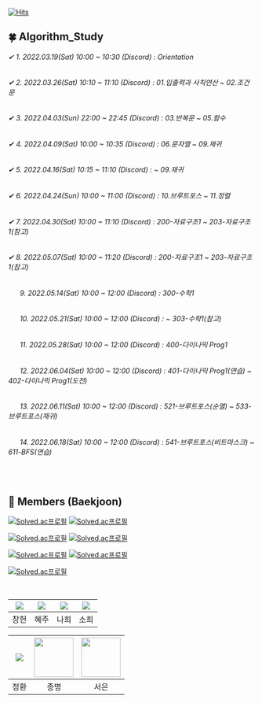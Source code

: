 [![Hits](https://hits.seeyoufarm.com/api/count/incr/badge.svg?url=https://github.com/leechun1095/Algorithm_Study&count_bg=%233DBCC8&title_bg=%23555555&icon=&icon_color=%23E7E7E7&title=hits&edge_flat=false)](https://hits.seeyoufarm.com)

## 🍀 Algorithm_Study
###### ✔ 1️. 2022.03.19(Sat) 10:00 ~ 10:30 (Discord) : Orientation   
###### ✔ 2️. 2022.03.26(Sat) 10:10 ~ 11:10 (Discord) : 01.입출력과 사칙연산 ~ 02.조건문  
###### ✔ 3️. 2022.04.03(Sun) 22:00 ~ 22:45 (Discord) : 03.반복문 ~ 05.함수
###### ✔ 4️. 2022.04.09(Sat) 10:00 ~ 10:35 (Discord) : 06.문자열 ~ 09.재귀 
###### ✔ 5. 2022.04.16(Sat) 10:15 ~ 11:10 (Discord) : ~ 09.재귀 
###### ✔ 6. 2022.04.24(Sun) 10:00 ~ 11:00 (Discord) : 10.브루트포스 ~ 11.정렬 
###### ✔ 7. 2022.04.30(Sat) 10:00 ~ 11:10 (Discord) : 200-자료구조1 ~ 203-자료구조1(참고) 
###### ✔ 8. 2022.05.07(Sat) 10:00 ~ 11:20 (Discord) : 200-자료구조1 ~ 203-자료구조1(참고) 
###### &nbsp;&nbsp;&nbsp;&nbsp;&nbsp; 9. 2022.05.14(Sat) 10:00 ~ 12:00 (Discord) : 300-수학1
###### &nbsp;&nbsp;&nbsp;&nbsp;&nbsp; 10. 2022.05.21(Sat) 10:00 ~ 12:00 (Discord) : ~ 303-수학1(참고) 
###### &nbsp;&nbsp;&nbsp;&nbsp;&nbsp; 11. 2022.05.28(Sat) 10:00 ~ 12:00 (Discord) : 400-다이나믹 Prog1 
###### &nbsp;&nbsp;&nbsp;&nbsp;&nbsp; 12. 2022.06.04(Sat) 10:00 ~ 12:00 (Discord) : 401-다이나믹 Prog1(연습) ~ 402-다이나믹 Prog1(도전) 
###### &nbsp;&nbsp;&nbsp;&nbsp;&nbsp; 13. 2022.06.11(Sat) 10:00 ~ 12:00 (Discord) : 521-브루트포스(순열) ~ 533-브루트포스(재귀) 
###### &nbsp;&nbsp;&nbsp;&nbsp;&nbsp; 14. 2022.06.18(Sat) 10:00 ~ 12:00 (Discord) : 541-브루트포스(비트마스크) ~ 611-BFS(연습) 
<br/>
  
## 🏅 Members (Baekjoon)

[![Solved.ac프로필](http://mazassumnida.wtf/api/v2/generate_badge?boj=dlckdgjs89)](https://solved.ac/dlckdgjs89) [![Solved.ac프로필](http://mazassumnida.wtf/api/v2/generate_badge?boj=alias8282)](https://solved.ac/alias8282)  
  
[![Solved.ac프로필](http://mazassumnida.wtf/api/v2/generate_badge?boj=skgml0)](https://solved.ac/skgml0) [![Solved.ac프로필](http://mazassumnida.wtf/api/v2/generate_badge?boj=greenish0902)](https://solved.ac/greenish0902)  
   
[![Solved.ac프로필](http://mazassumnida.wtf/api/v2/generate_badge?boj=zdsa43)](https://solved.ac/zdsa43) [![Solved.ac프로필](http://mazassumnida.wtf/api/v2/generate_badge?boj=oil1116)](https://solved.ac/oil1116)  
  
[![Solved.ac프로필](http://mazassumnida.wtf/api/v2/generate_badge?boj=gregkim)](https://solved.ac/gregkim)  
   
<br/>  
  
|[![](https://github.com/leechun1095.png?size=80)](https://github.com/leechun1095)|[![](https://github.com/KHJhub.png?size=80)](https://github.com/KHJhub) |[![](https://github.com/skgml0.png?size=80)](https://github.com/skgml0) | [![](https://github.com/greenish0902.png?size=80)](https://github.com/greenish0902) |  
|:---:|:---:|:---:|:---:|
| 창헌 | 혜주 | 나희 | 소희 |  

|[![](https://github.com/Nozzi2.png?size=80)](https://github.com/Nozzi2)|[<img src="https://github.com/GregorioKim.png" width="80">](https://github.com/GregorioKim) |[<img src="https://github.com/Tjdms16.png" width="80">](https://github.com/Tjdms16) |  
|:---:|:---:|:---:|
| 정환 | 종명 | 서은 |  
